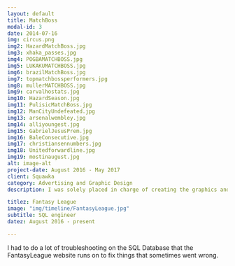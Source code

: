 ```yaml
---
layout: default
title: MatchBoss
modal-id: 3
date: 2014-07-16
img: circus.png
img2: HazardMatchBoss.jpg
img3: xhaka_passes.jpg
img4: POGBAMATCHBOSS.jpg
img5: LUKAKUMATCHBOSS.jpg
img6: brazilMatchBoss.jpg
img7: topmatchbossperformers.jpg
img8: mullerMATCHBOSS.jpg
img9: carvalhostats.jpg
img10: HazardSeason.jpg
img11: PulisicMatchBoss.jpg
img12: ManCityUndefeated.jpg
img13: arsenalwembley.jpg
img14: alliyoungest.jpg
img15: GabrielJesusPrem.jpg
img16: BaleConsecutive.jpg
img17: christiansennumbers.jpg
img18: Unitedforwardline.jpg
img19: mostinaugust.jpg
alt: image-alt
project-date: August 2016 - May 2017
client: Squawka
category: Advertising and Graphic Design
description: I was solely placed in charge of creating the graphics and advertising campaign for Squawka's Fantasy Football style game - MatchBoss. The MatchBoss graphics are focused around MatchBoss points, which are the scoring system for the game and are earned through a player's contribution during a game.

titlez: Fantasy League
image: "img/timeline/FantasyLeague.jpg"
subtitle: SQL engineer
datez: August 2016 - present

---
```

I had to do a lot of troubleshooting on the SQL Database that the FantasyLeague website runs on to fix things that sometimes went wrong.
